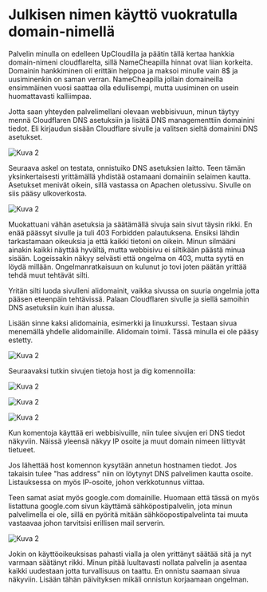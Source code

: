 
# Julkisen nimen käyttö vuokratulla domain-nimellä

Palvelin minulla on edelleen UpCloudilla ja päätin tällä kertaa hankkia domain-nimeni cloudflarelta, sillä NameCheapilla hinnat ovat liian korkeita. Domainin hankkiminen oli erittäin helppoa ja maksoi minulle vain 8$ ja uusiminenkin on saman verran. NameCheapilla jollain domaineilla ensimmäinen vuosi saattaa olla edullisempi, mutta uusiminen on usein huomattavasti kalliimpaa.

Jotta saan yhteyden palvelimellani olevaan webbisivuun, minun täytyy mennä Cloudflaren DNS asetuksiin ja lisätä DNS managementtiin domainini tiedot. Eli kirjaudun sisään Cloudflare sivulle ja valitsen sieltä domainini DNS asetukset.

![Kuva 2](./kuvat/cloudflaredns.png "kuva")

Seuraava askel on testata, onnistuiko DNS asetuksien laitto. Teen tämän yksinkertaisesti yrittämällä yhdistää ostamaani domainiin selaimen kautta. Asetukset menivät oikein, sillä vastassa on Apachen oletussivu. Sivulle on siis pääsy ulkoverkosta.

![Kuva 2](./kuvat/domain.png "kuva")

Muokattuani vähän asetuksia ja säätämällä sivuja sain sivut täysin rikki. En enää päässyt sivulle ja tuli 403 Forbidden palautuksena. Ensiksi lähdin tarkastamaan oikeuksia ja että kaikki tietoni on oikein. Minun silmääni ainakin kaikki näyttää hyvältä, mutta webbisivu ei siltikään päästä minua sisään. Logeissakin näkyy selvästi että ongelma on 403, mutta syytä en löydä millään. Ongelmanratkaisuun on kulunut jo tovi joten päätän yrittää tehdä muut tehtävät silti.

Yritän silti luoda sivulleni alidomainit, vaikka sivussa on suuria ongelmia jotta pääsen eteenpäin tehtävissä. Palaan Cloudflaren sivulle ja siellä samoihin DNS asetuksiin kuin ihan alussa.

Lisään sinne kaksi alidomainia, esimerkki ja linuxkurssi. Testaan sivua menemällä yhdelle alidomainille. Alidomain toimii. Tässä minulla ei ole pääsy estetty.

![Kuva 2](./kuvat/alidomain.png "kuva")

Seuraavaksi tutkin sivujen tietoja host ja dig komennoilla:


![Kuva 2](./kuvat/yphostdig.png "kuva")




![Kuva 2](./kuvat/esimerkkihostdig.png "kuva")





![Kuva 2](./kuvat/lkhostdig.png "kuva")


Kun komentoja käyttää eri webbisivuille, niin tulee sivujen eri DNS tiedot näkyviin. Näissä yleensä näkyy IP osoite ja muut domain nimeen liittyvät tietueet. 

Jos lähettää host komennon kysytään annetun hostnamen tiedot. Jos takaisin tulee "has address"  niin on löytynyt DNS palvelimen kautta osoite. Listauksessa on myös IP-osoite, johon verkkotunnus viittaa.

Teen samat asiat myös google.com domainille. Huomaan että tässä on myös listattuna google.com sivun käyttämä sähköpostipalvelin, jota minun palvelimella ei ole, sillä en pyöritä mitään sähköopostipalvelinta tai muuta vastaavaa johon tarvitsisi erillisen mail serverin.


![Kuva 2](./kuvat/googlehostdig.png "kuva")

Jokin on käyttöoikeuksisas pahasti vialla ja olen yrittänyt säätää sitä ja nyt varmaan säätänyt rikki. Minun pitää luultavasti nollata palvelin ja asentaa kaikki uudestaan jotta turvallisuus on taattu. En onnistu saamaan sivua näkyviin. Lisään tähän päivityksen mikäli onnistun korjaamaan ongelman.